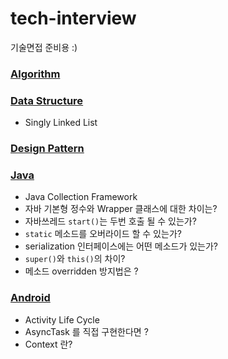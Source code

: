 # tech-interview
기술면접 준비용 :)

### [Algorithm](https://github.com/babjo/tech-interview/blob/master/algorithm.md)

### [Data Structure](https://github.com/babjo/tech-interview/blob/master/data_structure.md)
- Singly Linked List

### [Design Pattern](https://github.com/babjo/tech-interview/blob/master/design_pattern.md)

### [Java](https://github.com/babjo/tech-interview/blob/master/java.md)
- Java Collection Framework
- 자바 기본형 정수와 Wrapper 클래스에 대한 차이는?
- 자바쓰레드 `start()`는 두번 호출 될 수 있는가?
- `static` 메소드를 오버라이드 할 수 있는가?
- serialization 인터페이스에는 어떤 메소드가 있는가?
- `super()`와 `this()`의 차이?
- 메소드 overridden 방지법은 ?

### [Android](https://github.com/babjo/tech-interview/blob/master/android.md)
- Activity Life Cycle
- AsyncTask 를 직접 구현한다면 ?
- Context 란?